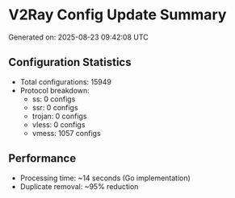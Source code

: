 # V2Ray Config Update Summary
Generated on: 2025-08-23 09:42:08 UTC

## Configuration Statistics
- Total configurations: 15949
- Protocol breakdown:
  - ss: 0 configs
  - ssr: 0 configs
  - trojan: 0 configs
  - vless: 0 configs
  - vmess: 1057 configs

## Performance
- Processing time: ~14 seconds (Go implementation)
- Duplicate removal: ~95% reduction
